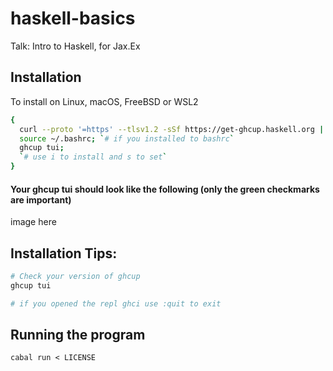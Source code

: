 # haskell-basics
Talk: Intro to Haskell, for Jax.Ex

## Installation
To install on Linux, macOS, FreeBSD or WSL2
```bash 
{
  curl --proto '=https' --tlsv1.2 -sSf https://get-ghcup.haskell.org | sh;
  source ~/.bashrc; `# if you installed to bashrc`
  ghcup tui; 
  `# use i to install and s to set`
}
```

#### Your ghcup tui should look like the following (only the green checkmarks are important)
image here


## Installation Tips:
```bash
# Check your version of ghcup
ghcup tui

# if you opened the repl ghci use :quit to exit

```

## Running the program
```
cabal run < LICENSE
```
